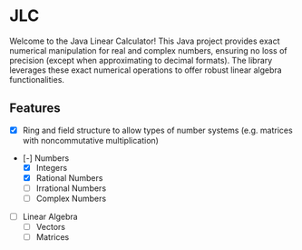 # JLC
Welcome to the Java Linear Calculator! This Java project provides exact numerical manipulation for real and complex numbers, ensuring no loss of precision (except when approximating to decimal formats). The library leverages these exact numerical operations to offer robust linear algebra functionalities.

## Features

- [x] Ring and field structure to allow types of number systems (e.g. matrices with noncommutative multiplication)
- [-] Numbers
  - [x] Integers
  - [x] Rational Numbers
  - [ ] Irrational Numbers
  - [ ] Complex Numbers
- [ ] Linear Algebra
  - [ ] Vectors
  - [ ] Matrices
